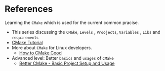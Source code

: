 # References

Learning the `CMake` which is used for the current common pracise.
- This series discussing the `CMake`, `Levels` , `Proojects`, `Variables` , `Libs` and `requirements`
- [CMake Tutorial](https://www.youtube.com/watch?v=nlKcXPUJGwA&list=PLalVdRk2RC6o5GHu618ARWh0VO0bFlif4)
- More about `CMake` for Linux developers.
    - [How to CMake Good](https://www.youtube.com/watch?v=_yFPO1ofyF0&list=PLK6MXr8gasrGmIiSuVQXpfFuE1uPT615s)
- Advanced level: Better `basics` and `usages` of `CMake`
    - [Better CMake - Basic Project Setup and Usage](https://www.youtube.com/watch?v=ffwB60oKr-w&list=PL8i3OhJb4FNV10aIZ8oF0AA46HgA2ed8g)

